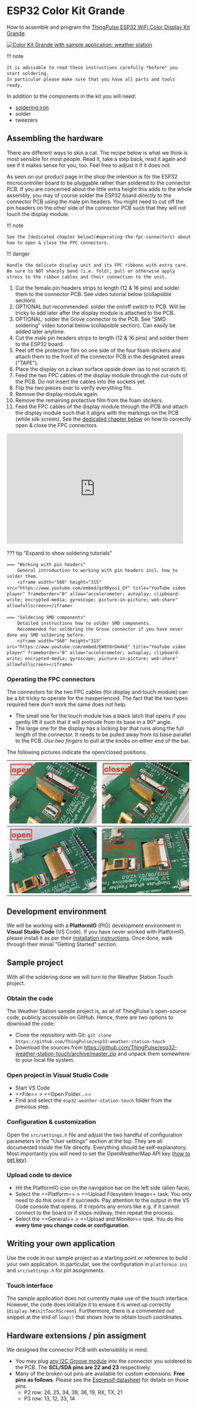 # ESP32 Color Kit Grande



How to assemble and program the [ThingPulse ESP32 WiFi Color Display Kit Grande](https://thingpulse.com/product/esp32-wifi-color-display-kit-grande/).

[![Color Kit Grande with sample application: weather station](https://thingpulse.com/wp-content/uploads/2022/10/ThingPulse-Color-Kit-Grand-with-sample-application.jpg)](https://thingpulse.com/product/esp32-wifi-color-display-kit-grande/)

!!! note

    It is advisable to read these instructions carefully *before* you start soldering.
    In particular please make sure that you have all parts and tools ready.

In addition to the components in the kit you will need:

- [soldering iron](https://thingpulse.com/go/soldering-iron/)
- solder
- tweezers

## Assembling the hardware

There are different ways to skin a cat.
The recipe below is what we think is most sensible for most people.
Read it, take a step back, read it again and see if it makes sense for you, too.
Feel free to adjust it if it does not.

As seen on our product page in the shop the intention is for the ESP32 microcontroller board to be pluggable rather than soldered to the connector PCB.
If you are concerned about the little extra height this adds to the whole assembly, you may of course solder the ESP32 board directly to the connector PCB using the male pin headers.
You might need to cut off the pin headers on the other side of the connector PCB such that they will not touch the display module.

!!! note

    See the [dedicated chapter below](#operating-the-fpc-connectors) about how to open & close the FPC connectors.

!!! danger

    Handle the delicate display unit and its FPC ribbons with extra care.
    Be sure to NOT sharply bend (i.e. fold), pull or otherwise apply stress to the ribbon cables and their connection to the unit.

1. Cut the female pin headers strips to length (12 & 16 pins) and solder them to the connector PCB.
See video tutorial below (collapsible section).
2. OPTIONAL but recommended: solder the on/off switch to PCB.
Will be tricky to add later after the display module is attached to the PCB.
3. OPTIONAL: solder the Grove connector to the PCB.
See "SMD soldering" video tutorial below (collapsible section).
Can easily be added later anytime.
4. Cut the male pin headers strips to length (12 & 16 pins) and solder them to the ESP32 board.
5. Peel off the protective film on one side of the four foam stickers and attach them to the front of the connector PCB in the designated areas ("TAPE").
6. Place the display on a clean surface upside down (as to not scratch it).
7. Feed the two FPC cables of the display module through the cut-outs of the PCB.
Do not insert the cables into the sockets yet.
8. Flip the two pieces over to verify everything fits.
9. Remove the display module again.
10. Remove the remaining protective film from the foam stickers.
11. Feed the FPC cables of the display module through the PCB and attach the display module such that it aligns with the markings on the PCB (while silk screen).
See the [dedicated chapter below](#operating-the-fpc-connectors) on how to correctly open & close the FPC connectors.

<iframe width="480" height="300" src="https://www.youtube.com/embed/AL6-BsUyV6k" title="YouTube video player" frameborder="0" allow="accelerometer; autoplay; clipboard-write; encrypted-media; gyroscope; picture-in-picture; web-share" allowfullscreen></iframe>

??? tip "Expand to show soldering tutorials"

    === "Working with pin headers"
        General introduction to working with pin headers incl. how to solder them.
        <iframe width="560" height="315" src="https://www.youtube.com/embed/qz9Ryos1_GY" title="YouTube video player" frameborder="0" allow="accelerometer; autoplay; clipboard-write; encrypted-media; gyroscope; picture-in-picture; web-share" allowfullscreen></iframe>

    === "Soldering SMD components"
        Detailed instructions how to solder SMD components.
        Recommended for soldering the Grove connector if you have never done any SMD soldering before.
        <iframe width="560" height="315" src="https://www.youtube.com/embed/EW9Y8rDm4kE" title="YouTube video player" frameborder="0" allow="accelerometer; autoplay; clipboard-write; encrypted-media; gyroscope; picture-in-picture; web-share" allowfullscreen></iframe>

### Operating the FPC connectors

The connectors for the two FPC cables (for display and touch module) can be a bit tricky to operate for the inexperienced.
The fact that the two types required here don't work the same does not help.

- The small one for the touch module has a black latch that opens if you gently lift it such that it will protrude from its base in a 90° angle.
- The large one for the display has a locking bar that runs along the full length of the connector.
It needs to be pulled away from its base parallel to the PCB.
*Use two fingers* to pull at the knobs on either end of the bar.

The following pictures indicate the open/closed positions.

| [![](../img/guides/color-kit-grande/FPC-connectors-open-empty.jpg)](../img/guides/color-kit-grande/FPC-connectors-open-empty.jpg) | [![](../img/guides/color-kit-grande/FPC-connectors-closed-empty.jpg)](../img/guides/color-kit-grande/FPC-connectors-closed-empty.jpg) |
|-----------------------------------------------------------------------------------------------------------------------------------|---------------------------------------------------------------------------------------------------------------------------------------|
| [![](../img/guides/color-kit-grande/FPC-connectors-open.jpg)](../img/guides/color-kit-grande/FPC-connectors-open.jpg)             | [![](../img/guides/color-kit-grande/FPC-connectors-closed.jpg)](../img/guides/color-kit-grande/FPC-connectors-closed.jpg)             |

## Development environment
We will be working with a **PlatformIO** (PIO) development environment in **Visual Studio Code** (VS Code).
If you have never worked with PlatformIO, please install it as per their [installation instructions](https://platformio.org/install/ide?install=vscode).
Once done, walk through their minial "Getting Started" section.

## Sample project

With all the soldering done we will turn to the Weather Station Touch project.

### Obtain the code

The Weather Station sample project is, as all of ThingPulse's open-source code, publicly accessible on GitHub.
Hence, there are two options to download the code:

- Clone the repository with Git: `git clone https://github.com/ThingPulse/esp32-weather-station-touch`
- Download the sources from https://github.com/ThingPulse/esp32-weather-station-touch/archive/master.zip and unpack
  them somewhere to your local file system.

### Open project in Visual Studio Code

- Start VS Code
- ==File== > ==Open Folder...==
- Find and select the `esp32-weather-station-touch` folder from the previous step.

### Configuration & customization

Open the `src/settings.h` file and adjust the two handful of configuration parameters in the "User settings" section at the top.
They are all documented _inside_ the file directly.
Everything should be self-explanatory.
Most importantly you will need to set the OpenWeatherMap API key ([how to get key](../how-tos/openweathermap-key.md)).

### Upload code to device

- Hit the PlatformIO icon on the navigation bar on the left side (alien face).
- Select the ==Platform== > ==Upload Filesystem Image== task.
You only need to do this once if it succeeds.
Pay attention to the output in the VS Code console that opens.
If it reports any errors like e.g. if it cannot connect to the board or if stops midway, then repeat the process.
- Select the ==General== > ==Upload and Monitor== task.
You do this **every time you change code or configuration**.

## Writing your own application

Use the code in our sample project as a starting point or reference to build your own application.
In particular, see the configuration in `platformio.ini` and `src/settings.h` for pin assignments.

### Touch interface

The sample application does not currently make use of the touch interface.
However, the code does initialize it to ensure it is wired up correctly (`display.h#initTouchScreen`).
Furthermore, there is a commented out snippet at the end of `loop()` that shows how to obtain touch coordinates.

## Hardware extensions / pin assigment

We designed the connector PCB with extensibility in mind.

- You may plug [any I2C Groove module](https://wiki.seeedstudio.com/Grove_System/) into the connector you soldered to the PCB.
The **SCL/SDA pins are 22 and 23** respectively.
- Many of the broken out pins are available for custom extensions.
**Free pins as follows**.
Please see the [Espressif datasheet](https://www.espressif.com/sites/default/files/documentation/esp32-wrover-e_esp32-wrover-ie_datasheet_en.pdf#page=12) for details on those pins.
    - P2 row: 26, 25, 34, 39, 36, 19, RX, TX, 21
    - P3 row: 13, 12, 33, 14
